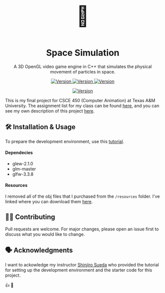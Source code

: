 <p align="center" style="font-size:64px">
    🚀
</p>
<h1 align="center">
  Space Simulation
</h1>

<p align="center">
  A 3D OpenGL video game engine in C++ that simulates the physical movement of particles in space.</a>
</p>

<p align="center">
  <a href="">
    <img alt="Version" src="https://img.shields.io/badge/version-1.0.0-brightgreen" />
  </a>
    <a href="">
    <img alt="Version" src="https://img.shields.io/badge/build-passing-brightgreen" />
  </a>
    <a href="">
    <img alt="Version" src="https://img.shields.io/badge/repo_status-inactive-red" />
  </a>

</p>

<p align="center">
  <a href="">
    <img alt="Version" src="https://i.postimg.cc/jj4n9QCk/Screenshot-2023-09-12-at-12-09-48-AM.png" />
  </a>
</p>

This is my final project for CSCE 450 (Computer Animation) at Texas A&M University. The assignment list for my class can be found [here](https://people.engr.tamu.edu/sueda/courses/CSCE450/2022F/projects/index.html), and you can see my own description of this project [here](https://people.engr.tamu.edu/sueda/courses/CSCE450/2022F/projects/Cesar_Fuentes/index.html).

## 🛠️ Installation & Usage

To prepare the development environment, use this [tutorial](https://people.engr.tamu.edu/sueda/courses/CSCE450/2022F/labs/L00/index.html).

#### Dependecies

- glew-2.1.0
- glm-master
- glfw-3.3.8

#### Resources

I removed all of the obj files that I purchased from the `/resources` folder. I've linked where you can download them [here](https://people.engr.tamu.edu/sueda/courses/CSCE450/2022F/projects/Cesar_Fuentes/index.html).

## 🫱‍🫲 Contributing

Pull requests are welcome. For major changes, please open an issue first
to discuss what you would like to change.

## 🗣️ Acknowledgments

I want to ackowledge my instructor [Shinjiro Sueda](https://people.engr.tamu.edu/sueda/index.html) who provided the tutorial for setting up the development environment and the starter code for this project.

:+1:
:rocket:
